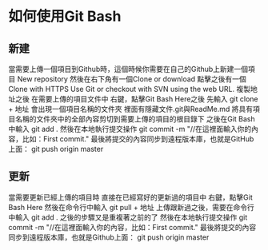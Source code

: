 # 如何使用Git Bash
## 新建
當需要上傳一個項目到Github時，這個時候你需要在自己的Github上新建一個項目
New repository
然後在右下角有一個Clone or download
點擊之後有一個Clone with HTTPS
Use Git or checkout with SVN using the web URL.
複製地址之後
在需要上傳的項目文件中
右鍵，點擊Git Bash Here之後
先輸入 git clone + 地址
會出現一個項目名稱的文件夾
裡面有隱藏文件.git與ReadMe.md
將具有項目名稱的文件夾中的全部內容剪切到需要上傳的項目的根目錄下
之後在Git Bash中輸入
git add .
然後在本地執行提交操作
git commit -m "//在這裡面輸入你的內容，比如：First commit."
最後將提交的內容同步到遠程版本庫，也就是GitHub上面：
git push origin master
## 更新
當需要更新已經上傳的項目時
直接在已經寫好的更新過的項目中
右鍵，點擊Git Bash Here
然後在命令行中輸入
git pull + 地址
上傳跟新過之後，需要在命令行中輸入
git add .
之後的步驟又是重複著之前的了
然後在本地執行提交操作
git commit -m "//在這裡面輸入你的內容，比如：First commit."
最後將提交的內容同步到遠程版本庫，也就是Github上面：
git push origin master
